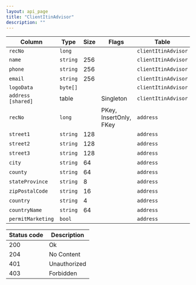 ```yaml
---
layout: api_page
title: "ClientItinAdvisor"
description: ""
---
```




| Column | Type | Size | Flags | Table | Description |
| ------ | ---- | ---- | ----- | ----- | ----------- |
| `recNo` | `long` |  |  | `clientItinAdvisor` | 
| `name` | `string` | 256 |  | `clientItinAdvisor` | 
| `phone` | `string` | 256 |  | `clientItinAdvisor` | 
| `email` | `string` | 256 |  | `clientItinAdvisor` | 
| `logoData` | `byte[]` |  |  | `clientItinAdvisor` | 
| `address  [shared]` | table |  | Singleton | `clientItinAdvisor` | 
| `recNo` | `long` |  | PKey, InsertOnly, FKey | `address` | 
| `street1` | `string` | 128 |  | `address` | 
| `street2` | `string` | 128 |  | `address` | 
| `street3` | `string` | 128 |  | `address` | 
| `city` | `string` | 64 |  | `address` | 
| `county` | `string` | 64 |  | `address` | 
| `stateProvince` | `string` | 8 |  | `address` | 
| `zipPostalCode` | `string` | 16 |  | `address` | 
| `country` | `string` | 4 |  | `address` | 
| `countryName` | `string` | 64 |  | `address` | 
| `permitMarketing` | `bool` |  |  | `address` | 

| Status code | Description |
| ----------- | ----------- |
| 200 | Ok |
| 204 | No Content |
| 401 | Unauthorized |
| 403 | Forbidden |


